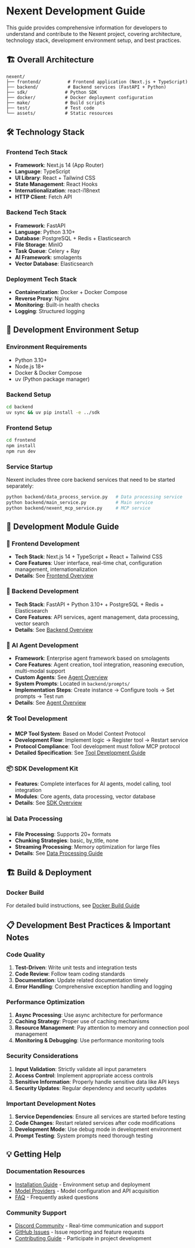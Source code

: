 # Nexent Development Guide

This guide provides comprehensive information for developers to understand and contribute to the Nexent project, covering architecture, technology stack, development environment setup, and best practices.

## 🏗️ Overall Architecture

```
nexent/
├── frontend/          # Frontend application (Next.js + TypeScript)
├── backend/           # Backend services (FastAPI + Python)
├── sdk/              # Python SDK
├── docker/           # Docker deployment configuration
├── make/             # Build scripts
├── test/             # Test code
└── assets/           # Static resources
```

## 🛠️ Technology Stack

### Frontend Tech Stack
- **Framework**: Next.js 14 (App Router)
- **Language**: TypeScript
- **UI Library**: React + Tailwind CSS
- **State Management**: React Hooks
- **Internationalization**: react-i18next
- **HTTP Client**: Fetch API

### Backend Tech Stack
- **Framework**: FastAPI
- **Language**: Python 3.10+
- **Database**: PostgreSQL + Redis + Elasticsearch
- **File Storage**: MinIO
- **Task Queue**: Celery + Ray
- **AI Framework**: smolagents
- **Vector Database**: Elasticsearch

### Deployment Tech Stack
- **Containerization**: Docker + Docker Compose
- **Reverse Proxy**: Nginx
- **Monitoring**: Built-in health checks
- **Logging**: Structured logging

## 🚀 Development Environment Setup

### Environment Requirements
- Python 3.10+
- Node.js 18+
- Docker & Docker Compose
- uv (Python package manager)

### Backend Setup
```bash
cd backend
uv sync && uv pip install -e ../sdk
```

### Frontend Setup
```bash
cd frontend
npm install
npm run dev
```

### Service Startup
Nexent includes three core backend services that need to be started separately:
```bash
python backend/data_process_service.py   # Data processing service
python backend/main_service.py           # Main service
python backend/nexent_mcp_service.py     # MCP service
```

## 🔧 Development Module Guide

### 🎨 Frontend Development
- **Tech Stack**: Next.js 14 + TypeScript + React + Tailwind CSS
- **Core Features**: User interface, real-time chat, configuration management, internationalization
- **Details**: See [Frontend Overview](../frontend/overview.md)

### 🔧 Backend Development
- **Tech Stack**: FastAPI + Python 3.10+ + PostgreSQL + Redis + Elasticsearch
- **Core Features**: API services, agent management, data processing, vector search
- **Details**: See [Backend Overview](../backend/overview.md)

### 🤖 AI Agent Development
- **Framework**: Enterprise agent framework based on smolagents
- **Core Features**: Agent creation, tool integration, reasoning execution, multi-modal support
- **Custom Agents**: See [Agent Overview](../agents/overview.md)
- **System Prompts**: Located in `backend/prompts/`
- **Implementation Steps**: Create instance → Configure tools → Set prompts → Test run
- **Details**: See [Agent Overview](../agents/overview.md)

### 🛠️ Tool Development
- **MCP Tool System**: Based on Model Context Protocol
- **Development Flow**: Implement logic → Register tool → Restart service
- **Protocol Compliance**: Tool development must follow MCP protocol
- **Detailed Specification**: See [Tool Development Guide](../sdk/core/tools.md)

### 📦 SDK Development Kit
- **Features**: Complete interfaces for AI agents, model calling, tool integration
- **Modules**: Core agents, data processing, vector database
- **Details**: See [SDK Overview](../sdk/overview.md)

### 📊 Data Processing
- **File Processing**: Supports 20+ formats
- **Chunking Strategies**: basic, by_title, none
- **Streaming Processing**: Memory optimization for large files
- **Details**: See [Data Processing Guide](../sdk/data-process.md)

## 🏗️ Build & Deployment

### Docker Build
For detailed build instructions, see [Docker Build Guide](../deployment/docker-build.md)

## 📋 Development Best Practices & Important Notes

### Code Quality
1. **Test-Driven**: Write unit tests and integration tests
2. **Code Review**: Follow team coding standards
3. **Documentation**: Update related documentation timely
4. **Error Handling**: Comprehensive exception handling and logging

### Performance Optimization
1. **Async Processing**: Use async architecture for performance
2. **Caching Strategy**: Proper use of caching mechanisms
3. **Resource Management**: Pay attention to memory and connection pool management
4. **Monitoring & Debugging**: Use performance monitoring tools

### Security Considerations
1. **Input Validation**: Strictly validate all input parameters
2. **Access Control**: Implement appropriate access controls
3. **Sensitive Information**: Properly handle sensitive data like API keys
4. **Security Updates**: Regular dependency and security updates

### Important Development Notes
1. **Service Dependencies**: Ensure all services are started before testing
2. **Code Changes**: Restart related services after code modifications
3. **Development Mode**: Use debug mode in development environment
4. **Prompt Testing**: System prompts need thorough testing

## 💡 Getting Help

### Documentation Resources
- [Installation Guide](./installation.md) - Environment setup and deployment
- [Model Providers](./model-providers.md) - Model configuration and API acquisition
- [FAQ](./faq) - Frequently asked questions

### Community Support
- [Discord Community](https://discord.gg/tb5H3S3wyv) - Real-time communication and support
- [GitHub Issues](https://github.com/ModelEngine-Group/nexent/issues) - Issue reporting and feature requests
- [Contributing Guide](../contributing.md) - Participate in project development